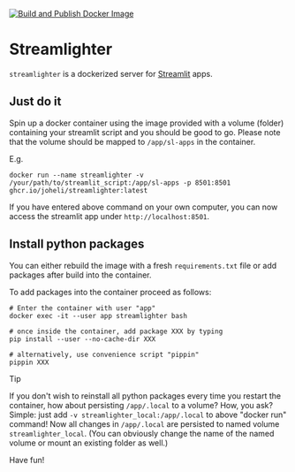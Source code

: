 [![Build and Publish Docker Image](https://github.com/joheli/streamlighter/actions/workflows/docker-publish.yml/badge.svg)](https://github.com/joheli/streamlighter/actions/workflows/docker-publish.yml)
# Streamlighter

`streamlighter` is a dockerized server for [Streamlit](https://streamlit.io/) apps.

## Just do it

Spin up a docker container using the image provided with a volume (folder) containing your streamlit script and you should be good to go. 
Please note that the volume should be mapped to `/app/sl-apps` in the container.

E.g.

```
docker run --name streamlighter -v /your/path/to/streamlit_script:/app/sl-apps -p 8501:8501 ghcr.io/joheli/streamlighter:latest
```

If you have entered above command on your own computer, you can now access the streamlit app under `http://localhost:8501`.

## Install python packages

You can either rebuild the image with a fresh `requirements.txt` file or add packages after build into the container.

To add packages into the container proceed as follows:

```
# Enter the container with user "app"
docker exec -it --user app streamlighter bash

# once inside the container, add package XXX by typing
pip install --user --no-cache-dir XXX

# alternatively, use convenience script "pippin"
pippin XXX
```

> [!TIP]
> If you don't wish to reinstall all python packages every time you restart the container, how about persisting `/app/.local` to a volume? How, you ask? Simple: just add `-v streamlighter_local:/app/.local` to above "docker run" command! Now all changes in `/app/.local` are persisted to named volume `streamlighter_local`. (You can obviously change the name of the named volume or mount an existing folder as well.)

Have fun!